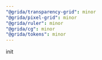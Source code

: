 ```yaml
---
"@grida/transparency-grid": minor
"@grida/pixel-grid": minor
"@grida/ruler": minor
"@grida/cg": minor
"@grida/tokens": minor
---
```


init
